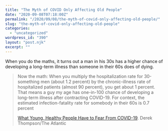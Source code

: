 ```yaml
---
title: "The Myth of COVID Only Affecting Old People"
date: "2020-09-08T07:18:00Z"
permalink: "/2020/09/08/the-myth-of-covid-only-affecting-old-people/"
slug: "the-myth-of-covid-only-affecting-old-people"
categories:
  - "uncategorized"
wordpress_id: "390"
layout: "post.njk"
excerpt: ""
---
```


When you do the maths, it turns out a man in his 30s has a higher chance of developing a long-term illness than someone in their 60s does of dying.

> Now the math: When you multiply the hospitalization rate for 30-something men (about 1.2 percent) by the chronic-illness rate of hospitalized patients (almost 90 percent), you get about 1 percent. That means a guy my age has one-in-100 chance of developing a long-term illness after contracting COVID-19. For context, the estimated infection-fatality rate for somebody in their 60s is 0.7 percent
> 
> [What Young, Healthy People Have to Fear From COVID-19](https://www.theatlantic.com/ideas/archive/2020/09/what-young-healthy-people-have-fear-covid-19/616087/). Derek Thompson/The Atlantic
